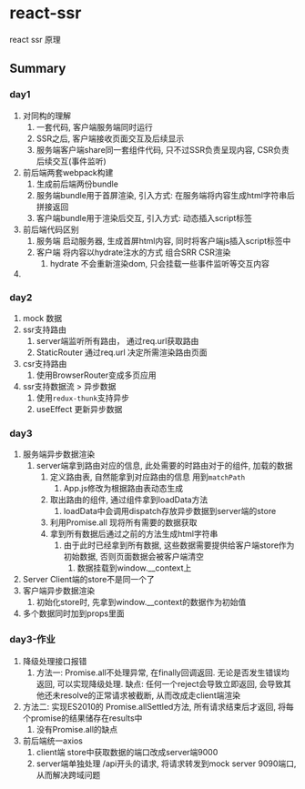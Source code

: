 # react-ssr
react ssr 原理

## Summary
### day1
1. 对同构的理解
   1. 一套代码, 客户端服务端同时运行
   2. SSR之后, 客户端接收页面交互及后续显示
   3. 服务端客户端share同一套组件代码, 只不过SSR负责呈现内容, CSR负责后续交互(事件监听)
2. 前后端两套webpack构建
   1. 生成前后端两份bundle
   2. 服务端bundle用于首屏渲染, 引入方式: 在服务端将内容生成html字符串后拼接返回
   3. 客户端bundle用于渲染后交互, 引入方式: 动态插入script标签
3. 前后端代码区别
   1. 服务端 启动服务器, 生成首屏html内容, 同时将客户端js插入script标签中
   2. 客户端 将内容以hydrate注水的方式 组合SRR CSR渲染
      1. hydrate 不会重新渲染dom, 只会挂载一些事件监听等交互内容
4. 

### day2
1. mock 数据
2. ssr支持路由
   1. server端监听所有路由， 通过req.url获取路由
   2. StaticRouter 通过req.url 决定所需渲染路由页面
3. csr支持路由
   1. 使用BrowserRouter变成多页应用
4. ssr支持数据流 > 异步数据
   1. 使用`redux-thunk`支持异步
   3. useEffect 更新异步数据

### day3
1. 服务端异步数据渲染
   1. server端拿到路由对应的信息, 此处需要的时路由对于的组件, 加载的数据
      1. 定义路由表, 自然能拿到对应路由的信息 用到`matchPath`
         1. App.js修改为根据路由表动态生成
      2. 取出路由的组件, 通过组件拿到loadData方法
         1. loadData中会调用dispatch存放异步数据到server端的store
      3. 利用Promise.all 现将所有需要的数据获取
      4. 拿到所有数据后通过之前的方法生成html字符串
         1. 由于此时已经拿到所有数据, 这些数据需要提供给客户端store作为初始数据, 否则页面数据会被客户端清空
            1. 数据挂载到window.__context上
2. Server Client端的store不是同一个了
3. 客户端异步数据渲染
   1. 初始化store时, 先拿到window.__context的数据作为初始值
4. 多个数据同时加到props里面

### day3-作业
1. 降级处理接口报错
   1. 方法一: Promise.all不处理异常, 在finally回调返回. 无论是否发生错误均返回, 可以实现降级处理.
      缺点: 任何一个reject会导致立即返回, 会导致其他还未resolve的正常请求被截断, 从而改成走client端渲染
  2. 方法二: 实现ES2010的 Promise.allSettled方法, 所有请求结束后才返回, 将每个promise的结果储存在results中
     1. 没有Promise.all的缺点
2. 前后端统一axios
   1. client端 store中获取数据的端口改成server端9000
   2. server端单独处理 /api开头的请求, 将请求转发到mock server 9090端口, 从而解决跨域问题